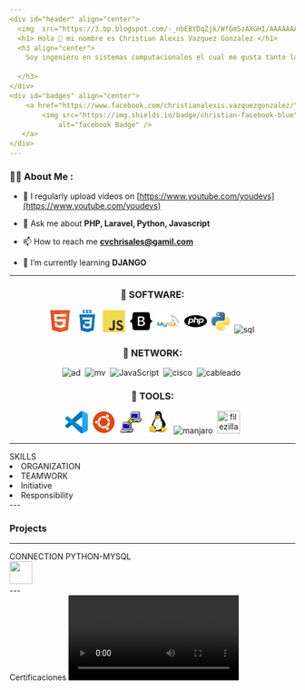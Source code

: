 ```yaml
---
<div id="header" align="center">
  <img  src="https://3.bp.blogspot.com/-_nbEBYDqZjk/WfGm5zAXGHI/AAAAAAAAGn8/ChkMPfvSvXATARCTGnPljq9e33p4yLkNACLcBGAs/s640/GIF2_1200x675_v2.0.gif"  width="600"/>
  <h1> Hola 👋 mi nombre es Christian Alexis Vazquez Gonzalez </h1>
  <h3 align="center">
    Soy ingeniero en sistemas computacionales el cual me gusta tanto la programación como el ares de redes de computadoras.
    
  </h3>
</div>
<div id="badges" align="center">
    <a href="https://www.facebook.com/christianalexis.vazquezgonzalez/" target="_blank">
        <img src="https://img.shields.io/badge/christian-facebook-blue"
            alt="facebook Badge" />
   </a>
</div>
---
```

### 👨‍💻 About Me :

- 📝 I regularly upload videos on [https://www.youtube.com/youdevs](https://www.youtube.com/youdevs)

- 💬 Ask me about **PHP, Laravel, Python, Javascript**

- 📫 How to reach me **cvchrisales@gamil.com**

- 🌱 I’m currently learning **DJANGO**
---

<div id="lenguajes">
  <div align="center">
    <h3>🔨 SOFTWARE:</h3>
</div>
<div align="center">
          <img src="https://github.com/devicons/devicon/blob/master/icons/html5/html5-original.svg" title="HTML5" alt="HTML" width="40" height="40"/>&nbsp;
          <img src="https://github.com/devicons/devicon/blob/master/icons/css3/css3-plain-wordmark.svg"  title="CSS3" alt="CSS" width="40" height="40"/>&nbsp;
          <img src="https://github.com/devicons/devicon/blob/master/icons/javascript/javascript-original.svg" title="JavaScript" alt="JavaScript" width="40"                      height="40"/>&nbsp;
          <img src="https://github.com/devicons/devicon/blob/master/icons/bootstrap/bootstrap-plain.svg" title="Bootstrap" alt="Bootstrap" width="40"                             height="40"/>&nbsp;
          <img src="https://github.com/devicons/devicon/blob/master/icons/mysql/mysql-original-wordmark.svg" title="MySQL"  alt="MySQL" width="40" height="40"/>&nbsp;
          <img src="https://github.com/devicons/devicon/blob/master/icons/php/php-plain.svg" title="Git" **alt="Git" width="40" height="40"/>
          <img src="https://github.com/devicons/devicon/blob/master/icons/python/python-original.svg" title="Git" **alt="Git" width="40" height="40"/>  
          <img src="https://ehnkw9yknjp.exactdn.com/app/themes/coginiti-sage/resources/svg/Logo=MSSQLServer,%20Color=Yes.svg" title="sql"  alt="sql" width="40" height="40"/>&nbsp;
  
          
   </div>
</div>

<div align="center">
    <h3>🔨 NETWORK:</h3>
</div>
<div align="center">
          <img src="https://www.secsign.com/wp-content/uploads/2018/02/active-directory-logo.png" title="ad" alt="ad" width="70" height="70"/>&nbsp;
          <img src="https://www.svgrepo.com/show/448273/azure-vms.svg"  title="mv" alt="mv" width="70" height="70"/>&nbsp;
          <img src="https://cdn-icons-png.flaticon.com/512/1055/1055683.png" title="mantenimiento" alt="JavaScript" width="70" height="70"/>&nbsp;
          <img src="https://www.svgrepo.com/show/331335/cisco.svg" title="cisco" alt="cisco" width="70" height="70"/>&nbsp;
          <img src="https://cdn0.iconfinder.com/data/icons/data-network/64/Ethernet-network-plug-port-cable-rj45-utp-512.svg" title="cableado"  alt="cableado" width="70" height="70"/>&nbsp;
         
    
          
   </div>
</div>

<div align="center">
    <h3>🔨 TOOLS:</h3>
</div>
<div align="center">
          <img src="https://github.com/devicons/devicon/blob/master/icons/vscode/vscode-original.svg" title="visualcode" alt="HTML" width="40" height="40"/>&nbsp;
          <img src="https://github.com/devicons/devicon/blob/master/icons/ubuntu/ubuntu-plain.svg"  title="ubuntu" alt="ubuntu" width="40" height="40"/>&nbsp;
          <img src="https://github.com/devicons/devicon/blob/master/icons/putty/putty-original.svg" title="putty" alt="putty" width="40"                      height="40"/>&nbsp;
          <img src="https://github.com/devicons/devicon/blob/master/icons/linux/linux-original.svg" title="linux" alt="linux" width="40"                             height="40"/>&nbsp;
          <img src="https://freesvg.org/img/1634207749manjaro.png" title="manjaro"  alt="manjaro" width="40" height="40"/>&nbsp;
          <img src="https://filezillapro.com/wp-content/uploads/2023/03/FileZilla_logo_white.svg" title="filezilla" **alt="filezilla" width="40" height="40"/>
                   
  
          
   </div>
</div>
</div>

---
<div id="projects"
<h3>SKILLS</h3>
<div> 
  <li>ORGANIZATION</li>   
  <li>TEAMWORK</li>  
  <li>Initiative</li>
  <li>Responsibility</li>
</div>
---
<div id="projects">
 <h3>Projects</h3>
 <hr>
 <div>CONNECTION PYTHON-MYSQL</div>    
 <div> <img src="https://miro.medium.com/v2/resize:fit:1400/0*F2jD1kieCw7lr9Nd.png"  width="40" height="40"/>&nbsp;</div>  
 
</div>
---
<div id="certificaciones"
<h3>Certificaciones</h3>
<video>
<iframe width="640" height="360" frameborder="0" src="https://mega.nz/embed/tpQAWDIZ#log0YPToGcrEaiUcglIVqn8pIKOF0N4MTLan62tb8K4" allowfullscreen ></iframe>
</video>
     
</div>
